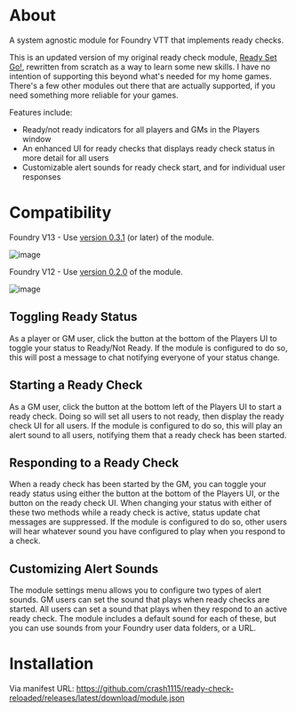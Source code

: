 # About
A system agnostic module for Foundry VTT that implements ready checks.

This is an updated version of my original ready check module, [Ready Set Go!](https://github.com/crash1115/ready-check), rewritten from scratch as a way to learn some new skills. I have no intention of supporting this beyond what's needed for my home games. There's a few other modules out there that are actually supported, if you need something more reliable for your games.

Features include:
- Ready/not ready indicators for all players and GMs in the Players window
- An enhanced UI for ready checks that displays ready check status in more detail for all users
- Customizable alert sounds for ready check start, and for individual user responses

# Compatibility

Foundry V13 - Use [version 0.3.1](https://github.com/crash1115/ready-check-reloaded/releases/tag/0.3.1) (or later) of the module.

![image](https://github.com/user-attachments/assets/545fffea-0aac-48d6-9597-518cd6c0c71e)

Foundry V12 - Use [version 0.2.0](https://github.com/crash1115/ready-check-reloaded/releases/tag/v0.2.0) of the module.

![image](https://github.com/user-attachments/assets/5d0eacb1-8534-4672-be85-da1ebdf755ff)

## Toggling Ready Status
As a player or GM user, click the button at the bottom of the Players UI to toggle your status to Ready/Not Ready. If the module is configured to do so, this will post a message to chat notifying everyone of your status change.

## Starting a Ready Check
As a GM user, click the button at the bottom left of the Players UI to start a ready check. Doing so will set all users to not ready, then display the ready check UI for all users. If the module is configured to do so, this will play an alert sound to all users, notifying them that a ready check has been started.

## Responding to a Ready Check
When a ready check has been started by the GM, you can toggle your ready status using either the button at the bottom of the Players UI, or the button on the ready check UI. When changing your status with either of these two methods while a ready check is active, status update chat messages are suppressed. If the module is configured to do so, other users will hear whatever sound you have configured to play when you respond to a check.

## Customizing Alert Sounds
The module settings menu allows you to configure two types of alert sounds. GM users can set the sound that plays when ready checks are started. All users can set a sound that plays when they respond to an active ready check. The module includes a default sound for each of these, but you can use sounds from your Foundry user data folders, or a URL.

# Installation
Via manifest URL: https://github.com/crash1115/ready-check-reloaded/releases/latest/download/module.json
